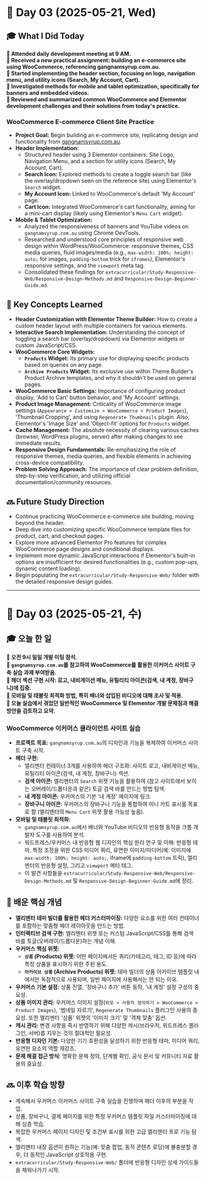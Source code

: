 # 📅 Day 03 (2025-05-21, Wed)

## 🎓 What I Did Today

**📌 Attended daily development meeting at 9 AM.**  
**📌 Received a new practical assignment: building an e-commerce site using WooCommerce, referencing gangnamsyrup.com.au.**  
**📌 Started implementing the header section, focusing on logo, navigation menu, and utility icons (Search, My Account, Cart).**  
**📌 Investigated methods for mobile and tablet optimization, specifically for banners and embedded videos.**  
**📌 Reviewed and summarized common WooCommerce and Elementor development challenges and their solutions from today's practice.**  

### WooCommerce E-commerce Client Site Practice
- **Project Goal:** Begin building an e-commerce site, replicating design and functionality from [gangnamsyrup.com.au](https://gangnamsyrup.com.au/).
- **Header Implementation:**
    - Structured header using 3 Elementor containers: Site Logo, Navigation Menu, and a section for utility icons (Search, My Account, Cart).
    - **Search Icon:** Explored methods to create a toggle search bar (like the overlay/dropdown seen on the reference site) using Elementor's `Search` widget.
    - **My Account Icon:** Linked to WooCommerce's default 'My Account' page.
    - **Cart Icon:** Integrated WooCommerce's cart functionality, aiming for a mini-cart display (likely using Elementor's `Menu Cart` widget).
- **Mobile & Tablet Optimization:**
    - Analyzed the responsiveness of banners and YouTube videos on `gangnamsyrup.com.au` using Chrome DevTools.
    - Researched and understood core principles of responsive web design within WordPress/WooCommerce: responsive themes, CSS media queries, fluid images/media (e.g., `max-width: 100%; height: auto;` for images, `padding-bottom` trick for `iframes`), Elementor's responsive settings, and the `viewport` meta tag.
    - Consolidated these findings for `extracurricular/Study-Responsive-Web/Responsive-Design-Methods.md` and `Responsive-Design-Beginner-Guide.md`.

## 🧠 Key Concepts Learned

- **Header Customization with Elementor Theme Builder:** How to create a custom header layout with multiple containers for various elements.
- **Interactive Search Implementation:** Understanding the concept of toggling a search bar (overlay/dropdown) via Elementor widgets or custom JavaScript/CSS.
- **WooCommerce Core Widgets:**
    - **`Products` Widget:** Its primary use for displaying specific products based on queries on any page.
    - **`Archive Products` Widget:** Its exclusive use within Theme Builder's Product Archive templates, and why it shouldn't be used on general pages.
- **WooCommerce Basic Settings:** Importance of configuring product display, 'Add to Cart' button behavior, and 'My Account' settings.
- **Product Image Management:** Criticality of WooCommerce image settings (`Appearance > Customize > WooCommerce > Product Images`), 'Thumbnail Cropping', and using `Regenerate Thumbnails` plugin. Also, Elementor's 'Image Size' and 'Object-fit' options for `Products` widget.
- **Cache Management:** The absolute necessity of clearing various caches (browser, WordPress plugins, server) after making changes to see immediate results.
- **Responsive Design Fundamentals:** Re-emphasizing the role of responsive themes, media queries, and flexible elements in achieving cross-device compatibility.
- **Problem Solving Approach:** The importance of clear problem definition, step-by-step verification, and utilizing official documentation/community resources.

## 🔜 Future Study Direction

- Continue practicing WooCommerce e-commerce site building, moving beyond the header.
- Deep dive into customizing specific WooCommerce template files for product, cart, and checkout pages.
- Explore more advanced Elementor Pro features for complex WooCommerce page designs and conditional displays.
- Implement more dynamic JavaScript interactions if Elementor's built-in options are insufficient for desired functionalities (e.g., custom pop-ups, dynamic content loading).
- Begin populating the `extracurricular/Study-Responsive-Web/` folder with the detailed responsive design guides.

---

# 📅 Day 03 (2025-05-21, 수)

## 🎓 오늘 한 일

**📌 오전 9시 일일 개발 미팅 참석.**  
**📌 `gangnamsyrup.com.au`를 참고하여 WooCommerce를 활용한 이커머스 사이트 구축 실습 과제 부여받음.**  
**📌 헤더 섹션 구현 시작: 로고, 내비게이션 메뉴, 유틸리티 아이콘(검색, 내 계정, 장바구니)에 집중.**  
**📌 모바일 및 태블릿 최적화 방법, 특히 배너와 삽입된 비디오에 대해 조사 및 적용.**  
**📌 오늘 실습에서 겪었던 일반적인 WooCommerce 및 Elementor 개발 문제점과 해결 방안을 검토하고 요약.**  

### WooCommerce 이커머스 클라이언트 사이트 실습
- **프로젝트 목표:** `gangnamsyrup.com.au`의 디자인과 기능을 복제하여 이커머스 사이트 구축 시작.
- **헤더 구현:**
    - 엘리멘터 컨테이너 3개를 사용하여 헤더 구조화: 사이트 로고, 내비게이션 메뉴, 유틸리티 아이콘(검색, 내 계정, 장바구니) 섹션.
    - **검색 아이콘:** 엘리멘터의 `Search` 위젯 기능을 활용하여 (참고 사이트에서 보이는 오버레이/드롭다운과 같은) 토글 검색 바를 만드는 방법 탐색.
    - **내 계정 아이콘:** 우커머스의 기본 '내 계정' 페이지에 링크.
    - **장바구니 아이콘:** 우커머스의 장바구니 기능을 통합하여 미니 카트 표시를 목표로 함 (엘리멘터의 `Menu Cart` 위젯 활용 가능성 높음).
- **모바일 및 태블릿 최적화:**
    - `gangnamsyrup.com.au`에서 배너와 YouTube 비디오의 반응형 동작을 크롬 개발자 도구를 사용하여 분석.
    - 워드프레스/우커머스 내 반응형 웹 디자인의 핵심 원리 연구 및 이해: 반응형 테마, 특정 조정을 위한 CSS 미디어 쿼리, 유연한 이미지/미디어(예: 이미지에 `max-width: 100%; height: auto;`, iframe에 `padding-bottom` 트릭), 엘리멘터의 반응형 설정, 그리고 `viewport` 메타 태그.
    - 이 발견 사항들을 `extracurricular/Study-Responsive-Web/Responsive-Design-Methods.md` 및 `Responsive-Design-Beginner-Guide.md`에 정리.

## 🧠 배운 핵심 개념

- **엘리멘터 테마 빌더를 활용한 헤더 커스터마이징:** 다양한 요소를 위한 여러 컨테이너를 포함하는 맞춤형 헤더 레이아웃을 만드는 방법.
- **인터랙티브 검색 구현:** 엘리멘터 위젯 또는 커스텀 JavaScript/CSS를 통해 검색 바를 토글(오버레이/드롭다운)하는 개념 이해.
- **우커머스 핵심 위젯:**
    - **`상품` (Products) 위젯:** 어떤 페이지에서든 쿼리(카테고리, 태그, ID 등)에 따라 특정 상품을 표시하기 위한 주된 용도.
    - **`아카이브 상품` (Archive Products) 위젯:** 테마 빌더의 상품 아카이브 템플릿 내에서만 독점적으로 사용되며, 일반 페이지에 사용해서는 안 되는 이유.
- **우커머스 기본 설정:** 상품 진열, '장바구니 추가' 버튼 동작, '내 계정' 설정 구성의 중요성.
- **상품 이미지 관리:** 우커머스 이미지 설정(`외모 > 사용자 정의하기 > WooCommerce > Product Images`), '썸네일 자르기', `Regenerate Thumbnails` 플러그인 사용의 중요성. 또한 엘리멘터 '상품' 위젯의 '이미지 크기' 및 '객체 맞춤' 옵션.
- **캐시 관리:** 변경 사항을 즉시 반영하기 위해 다양한 캐시(브라우저, 워드프레스 플러그인, 서버)를 지우는 것의 절대적인 필요성.
- **반응형 디자인 기본:** 다양한 기기 호환성을 달성하기 위한 반응형 테마, 미디어 쿼리, 유연한 요소의 역할 재강조.
- **문제 해결 접근 방식:** 명확한 문제 정의, 단계별 확인, 공식 문서 및 커뮤니티 자료 활용의 중요성.

## 🔜 이후 학습 방향

- 계속해서 우커머스 이커머스 사이트 구축 실습을 진행하며 헤더 이후의 부분을 작업.
- 상품, 장바구니, 결제 페이지를 위한 특정 우커머스 템플릿 파일 커스터마이징에 대해 심층 학습.
- 복잡한 우커머스 페이지 디자인 및 조건부 표시를 위한 고급 엘리멘터 프로 기능 탐색.
- 엘리멘터 내장 옵션이 원하는 기능(예: 맞춤 팝업, 동적 콘텐츠 로딩)에 불충분할 경우, 더 동적인 JavaScript 상호작용 구현.
- `extracurricular/Study-Responsive-Web/` 폴더에 반응형 디자인 상세 가이드들을 채워나가기 시작.
